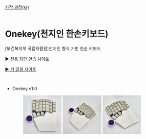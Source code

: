 [자작 과정(kr)](https://blog.naver.com/cosmosalad/223262540878)<br/><br/>

# Onekey(천지인 한손키보드)<br/>
[보건복지부 국립재활원]천지인 형식 기반 한손 키보드

[▶ 전용 자판 연습 사이트](https://cosmosalad.github.io/onekeytype/)

[▶ 키 맵핑 사이트](https://vial.rocks/)

<br/>

- Onekey v1.0

<p align="center">
  <img src="img/onekey_01.jpg" style="width: 25%;"/>
  <img src="img/onekey_02.jpg" style="width: 25%;"/>
  <img src="img/onekey_03.jpg" style="width: 25%;"/>
</p>
